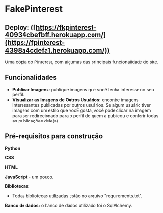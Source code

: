 # FakePinterest
## Deploy: ([https://fkpinterest-40934cbefbff.herokuapp.com/](https://fpinterest-4398a4cdefa1.herokuapp.com/))

Uma cópia do Pinterest, com algumas das principais funcionalidade do site.

## Funcionalidades
* **Publicar Imagens:** publique imagens que você tenha interesse no seu perfil.
* **Visualizar as Imagens de Outros Usuários:** encontre imagens interessantes publicadas por outros usuários. Se algum usuário tiver imagens com um estilo que vocÊ gosta, você pode clicar na imagem para ser redirecionado para o perfil de quem a publicou e conferir todas as publicações dele(a).

## Pré-requisitos para construção
**Python**

**CSS**

**HTML**

**JavaScript** - um pouco.

**Bibliotecas:**
  * Todas bibliotecas utilizadas estão no arquivo "requirements.txt".

  **Banco de dados:** o banco de dados utilizado foi o SqlAlchemy.
 
